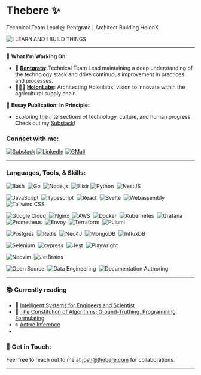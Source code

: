 <h1>Thebere ✨</h1>
<p>Technical Team Lead @ Rentgrata | Architect Building HolonX</p>

![I LEARN AND I BUILD THINGS](https://img.shields.io/badge/I%20LEARN%20AND%20I%20BUILD%20THINGS-passing-brightgreen)

<hr />

🌟 **What I'm Working On:**
- 🤖 **[Rentgrata](https://rentgrata.com/)**: Technical Team Lead maintaining a deep understanding of the technology stack and drive continuous improvement in practices and processes.
- 👨🏾‍💻‍ **[HolonLabs](holonlabs.xyz)**: Architecting Holonlabs' vision to innovate within the agricultural supply chain.   

📝 **Essay Publication: In Principle:**
- Exploring the intersections of technology, culture, and human progress. Check out my [Substack](https://thebere.substack.com/)!

### Connect with me:
[![Substack](https://img.shields.io/badge/Substack-%23006f5c.svg?style=flat&logo=substack&logoColor=FF6719)](https://thebere.substack.com/)
[![LinkedIn](https://img.shields.io/badge/linkedin-%230077B5.svg?style=flat&logo=linkedin&logoColor=white)](https://www.linkedin.com/in/joshuaudensi)
[![GMail](https://img.shields.io/badge/Gmail-D14836?style=flate&logo=gmail&logoColor=white)](mailto:josh@thebere.com)

<hr />


### Languages, Tools, & Skills:
[//]: # (###### Backend)
![Bash](https://img.shields.io/badge/Bash-05122A.svg?style=flat&logo=gnu-bash&logoColor=white)&nbsp;
![Go](https://img.shields.io/badge/go-05122A.svg?style=flat&logo=go&logoColor=white)&nbsp;
![Node.js](https://img.shields.io/badge/-Node.js-05122A?style=flat&logo=node.js)&nbsp;
![Elixir](https://img.shields.io/badge/Elixir-05122A.svg?style=flat&logo=elixir&logoColor=white)
![Python](https://img.shields.io/badge/-Python-05122A?style=flat&logo=python)&nbsp;
![NestJS](https://img.shields.io/badge/nestjs-05122A.svg?style=flat&logo=nestjs&logoColor=white)


[//]: # (###### Frontend)
![JavaScript](https://img.shields.io/badge/-JavaScript-05122A?style=flat&logo=javascript)&nbsp;
![Typescript](https://img.shields.io/badge/-Typescript-05122A?style=flat&logo=typescript)&nbsp;
![React](https://img.shields.io/badge/-React-05122A?style=flat&logo=react)&nbsp;
![Svelte](https://img.shields.io/badge/-Svelte-05122A?style=flat&logo=svelte)&nbsp;
![Webassembly](https://img.shields.io/badge/-Webassembly-05122A?style=flat&logo=webassembly)&nbsp;
![Tailwind CSS](https://img.shields.io/badge/-TailwindCSS-05122A?style=flat&logo=tailwindcss)&nbsp;

[//]: # (###### Cloud, Data, & Infra Engineering)
![Google Cloud](https://img.shields.io/badge/GoogleCloud-05122A.svg?style=flat&logo=google-cloud&logoColor=white)&nbsp;
![Nginx](https://img.shields.io/badge/nginx-05122A.svg?style=flat&logo=nginx&logoColor=white)&nbsp;
![AWS](https://img.shields.io/badge/AWS-05122A.svg?style=flat&logo=amazon-aws&logoColor=white)&nbsp;
![Docker](https://img.shields.io/badge/docker-05122A.svg?style=flat&logo=docker&logoColor=white)&nbsp;
![Kubernetes](https://img.shields.io/badge/kubernetes-05122A.svg?style=flat&logo=kubernetes&logoColor=white)&nbsp;
![Grafana](https://img.shields.io/badge/grafana-05122A.svg?style=flat&logo=grafana&logoColor=white)&nbsp;
![Prometheus](https://img.shields.io/badge/Prometheus-05122A?style=flat&logo=Prometheus&logoColor=white)&nbsp;
![Envoy](https://img.shields.io/badge/Envoy-05122A.svg?style=flat&logo=envoyproxy&logoColor=white)&nbsp;
![Terraform](https://img.shields.io/badge/Terraform-05122A.svg?style=flat&logo=terraform&logoColor=white)&nbsp;
![Pulumi](https://img.shields.io/badge/Pulumi-05122A.svg?style=flat&logo=pulumi&logoColor=white)&nbsp;


[//]: # (###### Database)
![Postgres](https://img.shields.io/badge/postgres-05122A.svg?style=flat&logo=postgresql&logoColor=white)&nbsp;
![Redis](https://img.shields.io/badge/redis-05122A.svg?style=flat&logo=redis&logoColor=white)&nbsp;
![Neo4J](https://img.shields.io/badge/Neo4j-05122A?style=flat&logo=neo4j&logoColor=white)&nbsp;
![MongoDB](https://img.shields.io/badge/MongoDB-05122A.svg?style=flat&logo=mongodb&logoColor=white)&nbsp;
![InfluxDB](https://img.shields.io/badge/InfluxDB-05122A?style=flat&logo=InfluxDB&logoColor=white)&nbsp;

[//]: # (###### Testing)
![Selenium](https://img.shields.io/badge/-selenium-05122A?style=flat&logo=selenium&logoColor=white)&nbsp;
![cypress](https://img.shields.io/badge/-cypress-05122A?style=flat&logo=cypress&logoColor=058a5e)&nbsp;
![Jest](https://img.shields.io/badge/-jest-05122A?style=flat&logo=jest&logoColor=white)&nbsp;
![Playwright](https://img.shields.io/badge/Playwright-05122A?style=flat&logo=Playwright&logoColor=white)&nbsp;

[//]: # (###### Tools)
![Neovim](https://img.shields.io/badge/NeoVim-05122A.svg?&style=flat&logo=neovim&logoColor=white)&nbsp;
![JetBrains](https://img.shields.io/badge/JetBrains-black?style=flat&logo=jetbrains&logoColor=white)&nbsp;

[//]: # (###### Ecosystems)
![Open Source](https://img.shields.io/badge/Open%20Source-3DA639?style=flat)&nbsp;
![Data Engineering](https://img.shields.io/badge/Data%20Engineering-00758F?style=flat)&nbsp;
![Documentation Authoring](https://img.shields.io/badge/Documentation%20Authoring-%23006f5c?style=flat&logo=markdown&logoColor=white)&nbsp;

<hr />

### 📚 Currently reading
- 🧠 [Intelligent Systems for Engineers and Scientist](https://www.amazon.com/Intelligent-Systems-Engineers-Scientists-Intelligence/dp/0367336162)
- 🤖 [The Constitution of Algorithms: Ground-Truthing, Programming, Formulating](https://www.amazon.com/Constitution-Algorithms-Ground-Truthing-Programming-Formulating/dp/0262542145)
- ⏀ [Active Inference](https://www.amazon.com/Active-Inference-Energy-Principle-Behavior-ebook/dp/B096DBD7GX)
- 

### 🤝️ **Get in Touch:**
Feel free to reach out to me at [josh@thebere.com](mailto:josh@thebere.com) for collaborations.
<hr />
